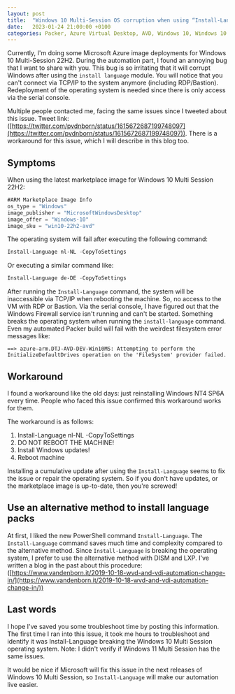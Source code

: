 ```yaml
---
layout: post
title:  "Windows 10 Multi-Session OS corruption when using “Install-Language” Powershell Module"
date:   2023-01-24 21:00:00 +0100
categories: Packer, Azure Virtual Desktop, AVD, Windows 10, Windows 10 Multi Session, Install-Language
---
```

Currently, I'm doing some Microsoft Azure image deployments for Windows 10 Multi-Session 22H2. During the automation part, I found an annoying bug that I want to share with you. This bug is so irritating that it will corrupt Windows after using the ```install language``` module. You will notice that you can't connect via TCP/IP to the system anymore (including RDP/Bastion). Redeployment of the operating system is needed since there is only access via the serial console.

Multiple people contacted me, facing the same issues since I tweeted about this issue. Tweet link: ([https://twitter.com/pvdnborn/status/1615672687199748097](https://twitter.com/pvdnborn/status/1615672687199748097)). There is a workaround for this issue, which I will describe in this blog too.

## Symptoms
When using the latest marketplace image for Windows 10 Multi Session 22H2:

```javascript 
#ARM Marketplace Image Info
os_type = "Windows"
image_publisher = "MicrosoftWindowsDesktop"
image_offer = "Windows-10"
image_sku = "win10-22h2-avd"
```
The operating system will fail after executing the following command:
```powershell
Install-Language nl-NL -CopyToSettings
```
Or executing a similar command like:
```powershell
Install-Language de-DE -CopyToSettings
```
After running the ```Install-Language``` command, the system will be inaccessible via TCP/IP when rebooting the machine. So, no access to the VM with RDP or Bastion. Via the serial console, I have figured out that the Windows Firewall service isn't running and can't be started. Something breaks the operating system when running the ```install-language``` command. Even my automated Packer build will fail with the weirdest filesystem error messages like:

```
==> azure-arm.DTJ-AVD-DEV-Win10MS: Attempting to perform the InitializeDefaultDrives operation on the 'FileSystem' provider failed.
```

## Workaround
I found a workaround like the old days: just reinstalling Windows NT4 SP6A every time. People who faced this issue confirmed this workaround works for them.

The workaround is as follows:
1.	Install-Language nl-NL -CopyToSettings
2.	DO NOT REBOOT THE MACHINE!
3.	Install Windows updates!
4.	Reboot machine

Installing a cumulative update after using the ```Install-Language``` seems to fix the issue or repair the operating system. So if you don't have updates, or the marketplace image is up-to-date, then you're screwed! 

## Use an alternative method to install language packs
At first, I liked the new PowerShell command ```Install-Language```. The ```Install-Language``` command saves much time and complexity compared to the alternative method. Since ```Install-Language``` is breaking the operating system, I prefer to use the alternative method with DISM and LXP. I've written a blog in the past about this procedure: ([https://www.vandenborn.it/2019-10-18-wvd-and-vdi-automation-change-in/](https://www.vandenborn.it/2019-10-18-wvd-and-vdi-automation-change-in/))

## Last words
I hope I've saved you some troubleshoot time by posting this information. The first time I ran into this issue, it took me hours to troubleshoot and identify it was Install-Language breaking the Windows 10 Multi Session operating system. Note: I didn't verify if Windows 11 Multi Session has the same issues.

It would be nice if Microsoft will fix this issue in the next releases of Windows 10 Multi Session, so ```Install-Language``` will make our automation live easier.